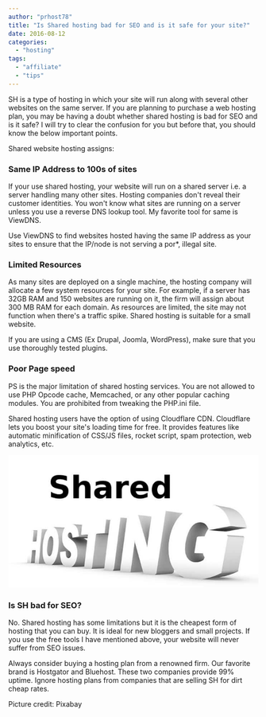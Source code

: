 ```yaml
---
author: "prhost78"
title: "Is Shared hosting bad for SEO and is it safe for your site?"
date: 2016-08-12
categories: 
  - "hosting"
tags: 
  - "affiliate"
  - "tips"
---
```


SH is a type of hosting in which your site will run along with several other websites on the same server. If you are planning to purchase a web hosting plan, you may be having a doubt whether shared hosting is bad for SEO and is it safe? I will try to clear the confusion for you but before that, you should know the below important points.

Shared website hosting assigns:

### Same IP Address to 100s of sites

If your use shared hosting, your website will run on a shared server i.e. a server handling many other sites. Hosting companies don't reveal their customer identities. You won't know what sites are running on a server unless you use a reverse DNS lookup tool. My favorite tool for same is ViewDNS.

Use ViewDNS to find websites hosted having the same IP address as your sites to ensure that the IP/node is not serving a por\*, illegal site.

### Limited Resources

As many sites are deployed on a single machine, the hosting company will allocate a few system resources for your site. For example, if a server has 32GB RAM and 150 websites are running on it, the firm will assign about 300 MB RAM for each domain. As resources are limited, the site may not function when there's a traffic spike. Shared hosting is suitable for a small website.

If you are using a CMS (Ex Drupal, Joomla, WordPress), make sure that you use thoroughly tested plugins.

### Poor Page speed

PS is the major limitation of shared hosting services. You are not allowed to use PHP Opcode cache, Memcached, or any other popular caching modules. You are prohibited from tweaking the PHP.ini file.

Shared hosting users have the option of using Cloudflare CDN. Cloudflare lets you boost your site's loading time for free. It provides features like automatic minification of CSS/JS files, rocket script, spam protection, web analytics, etc.

![is shared hosting bad for SEO](images/shared-hosting.jpg)

### Is SH bad for SEO?

No. Shared hosting has some limitations but it is the cheapest form of hosting that you can buy. It is ideal for new bloggers and small projects. If you use the free tools I have mentioned above, your website will never suffer from SEO issues.

Always consider buying a hosting plan from a renowned firm. Our favorite brand is Hostgator and Bluehost. These two companies provide 99% uptime. Ignore hosting plans from companies that are selling SH for dirt cheap rates.

Picture credit: Pixabay
